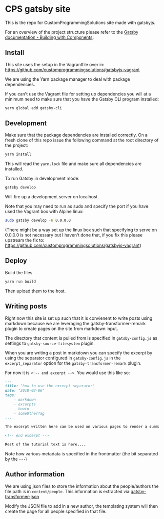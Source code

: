 # CPS gatsby site
This is the repo for CustomProgrammingSolutions site made with gatsbyjs.

For an overview of the project structure please refer to the [Gatsby documentation - Building with Components](https://www.gatsbyjs.org/docs/building-with-components/).

## Install

This site uses the setup in the Vagrantfile over in:
https://github.com/customprogrammingsolutions/gatsbyjs-vagrant

We are using the Yarn package manager to deal with package dependencies.

If you can't use the Vagrant file for setting up dependencies you will
at a minimum need to make sure that you have the Gatsby CLI program installed:
```sh
yarn global add gatsby-cli
```

## Development

Make sure that the package dependencies are installed correctly.
On a fresh clone of this repo issue the following command at the
root directory of the project:

```sh
yarn install
```
This will read the `yarn.lock` file and make sure all dependencies are installed.

To run Gatsby in development mode:

```sh
gatsby develop
```
Will fire up a development server on localhost.

Note that you may need to run as sudo and specify the port if you have used the Vagrant box with Alpine linux:

```sh
sudo gatsby develop -H 0.0.0.0
```
(There might be a way set up the linux box such that specifying to serve on 0.0.0.0
is not necessary but I haven't done that, if you fix this please upstream the fix to:
https://github.com/customprogrammingsolutions/gatsbyjs-vagrant)


## Deploy

Build the files
```sh
yarn run build
```

Then upload them to the host.


## Writing posts
Right now this site is set up such that it is convienent to write posts using markdown because we are leveraging the gatsby-transformer-remark plugin to create pages on the site from markdown input.

The directory that content is pulled from is specified in `gatsby-config.js` as settings to `gatsby-source-filesystem` plugin.

When you are writing a post in markdown you can specify the excerpt by using the separator configured in `gatsby-config.js` in the `excerpt_separator` option for the `gatsby-transformer-remark` plugin.

For now it is `<!-- end excerpt -->`. 
You would use this like so:

```markdown
---
title: "how to use the excerpt separator"
date: "2018-02-06"
tags:
    - markdown
    - excerpts
    - howto
    - someOtherTag
---

The excerpt written here can be used on various pages to render a summary, don't make it too long though as that might break formatting on some listing pages in the site!

<!-- end excerpt -->

Rest of the tutorial text is here....
```

Note how various metadata is specified in the frontmatter (the bit separated by the `---`)

## Author information
We are using json files to store the information about the people/authors the file path is in `content/people`.
This information is extracted via [gatsby-transformer-json](https://github.com/gatsbyjs/gatsby/tree/master/packages/gatsby-transformer-json)

Modify the JSON file to add in a new author, the templating system will then create the page for all people specified in that file.